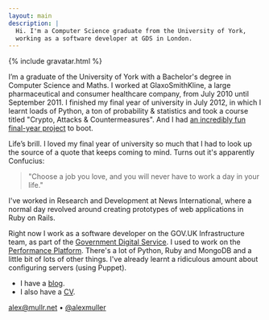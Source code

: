 ```yaml
---
layout: main
description: |
  Hi. I'm a Computer Science graduate from the University of York,
  working as a software developer at GDS in London.
---
```


{% include gravatar.html %}

I’m a graduate of the University of York with a Bachelor's degree in Computer
Science and Maths. I worked at GlaxoSmithKline, a large pharmaceutical and
consumer healthcare company, from July 2010 until September 2011. I finished
my final year of university in July 2012, in which I learnt loads of Python, a
ton of probability & statistics and took a course titled "Crypto, Attacks &
Countermeasures". And I had [an incredibly fun final-year project][csproj] to
boot.

Life’s brill. I loved my final year of university so much that I had to look
up the source of a quote that keeps coming to mind. Turns out it's apparently
Confucius:

> "Choose a job you love, and you will never have to work a day in
> your life."

I've worked in Research and Development at News International, where a normal
day revolved around creating prototypes of web applications in Ruby on Rails.

<!-- Not many days were normal, though.
     There's that time we made an internet-controlled piñata. -->

Right now I work as a software developer on the GOV.UK Infrastructure team, as
part of the [Government Digital Service][gds]. I used to work on the [Performance Platform][performanceplatform].
There's a lot of Python, Ruby and MongoDB and a little bit of lots of other things.
I've already learnt a ridiculous amount about configuring servers (using Puppet).

- I have a [blog][].
- I also have a [CV][].

<alex@mullr.net> &bull; [@alexmuller][twitter]

[csproj]: /blog/2012/03/constrained-optimisation-allocate-modules-york/
[blog]: /blog/
[cv]: /cv/
[twitter]: https://twitter.com/alexmuller

[performanceplatform]: https://www.gov.uk/performance
[gds]: http://digital.cabinetoffice.gov.uk/
